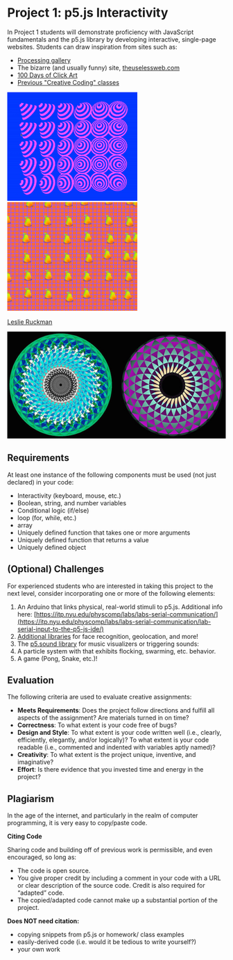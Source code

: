 # Project 1: p5.js Interactivity

In Project 1 students will demonstrate proficiency with JavaScript fundamentals and the p5.js library by developing interactive, single-page websites. Students can draw inspiration from sites such as:

* [Processing gallery](http://processingjs.org/exhibition/)
* The bizarre (and usually funny) site, [theuselessweb.com](https://theuselessweb.com)
* [100 Days of Click Art](http://leslieruckman.tumblr.com/)
* [Previous "Creative Coding" classes](https://isidore-newman-school.github.io/cc2016F.html)

![100 Days of Click Art](images/click1.gif)
![alt text](images/click2.gif)

[Leslie Ruckman](http://leslieruckman.tumblr.com/)

![alt text](images/algor4.jpg)

## Requirements
At least one instance of the following components must be used (not just declared) in your code:

* Interactivity (keyboard, mouse, etc.)
* Boolean, string, and number variables
* Conditional logic (if/else)
* loop (for, while, etc.)
* array
* Uniquely defined function that takes one or more arguments
* Uniquely defined function that returns a value
* Uniquely defined object

## (Optional) Challenges
For experienced students who are interested in taking this project to the next level, consider incorporating one or more of the following elements:

1. An Arduino that links physical, real-world stimuli to p5.js. Additional info here: [https://itp.nyu.edu/physcomp/labs/labs-serial-communication/](https://itp.nyu.edu/physcomp/labs/labs-serial-communication/lab-serial-input-to-the-p5-js-ide/)
2. [Additional libraries](https://p5js.org/libraries/) for face recognition, geolocation, and more!
3. The [p5.sound library](https://p5js.org/libraries/) for music visualizers or triggering sounds:
4. A particle system with that exhibits flocking, swarming, etc. behavior.
5. A game (Pong, Snake, etc.)!

## Evaluation
The following criteria are used to evaluate creative assignments:

* **Meets Requirements**: Does the project follow directions and fulfill all aspects of the assignment? Are materials turned in on time?
* **Correctness**: To what extent is your code free of bugs?
* **Design and Style**: To what extent is your code written well (i.e., clearly, efficiently, elegantly, and/or logically)? To what extent is your code readable (i.e., commented and indented with variables aptly named)?
* **Creativity**: To what extent is the project unique, inventive, and imaginative?
* **Effort**: Is there evidence that you invested time and energy in the project?

## Plagiarism
In the age of the internet, and particularly in the realm of computer programming, it is very easy to copy/paste code.

**Citing Code**  

Sharing code and building off of previous work is permissible, and even encouraged, so long as:
* The code is open source.
* You give proper credit by including a comment in your code with a URL or clear description of the source code. Credit is also required for “adapted” code.
* The copied/adapted code cannot make up a substantial portion of the project.

**Does NOT need citation:**
* copying snippets from p5.js or homework/ class examples
* easily-derived code (i.e. would it be tedious to write yourself?)
* your own work
